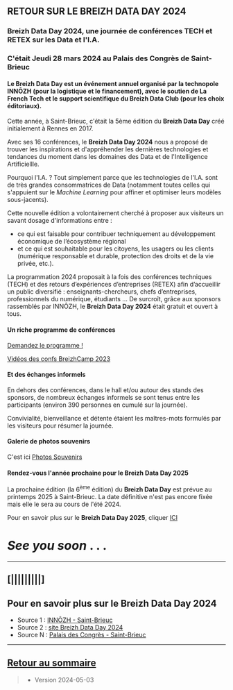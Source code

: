 ## RETOUR SUR LE BREIZH DATA DAY 2024 


### Breizh Data Day 2024, une journée de conférences TECH et RETEX sur les Data et l'I.A. 
### C'était Jeudi 28 mars 2024 au Palais des Congrès de Saint-Brieuc

#### Le Breizh Data Day est un événement annuel organisé par la technopole INNÔZH (pour la logistique et le financement), avec le soutien de La French Tech et le support scientifique du Breizh Data Club (pour les choix éditoriaux).

Cette année, à Saint-Brieuc, c'était la 5ème édition du **Breizh Data Day** créé initialement à Rennes en 2017. 

Avec ses 16 conférences, le **Breizh Data Day 2024** nous a proposé de trouver les inspirations et d'appréhender les dernières technologies et tendances du moment dans les domaines des Data et de l'Intelligence Artificiellle.

Pourquoi l'I.A. ? Tout simplement parce que les technologies de l'I.A. sont de très grandes consommatrices de Data (notamment toutes celles qui s'appuient sur le _Machine Learning_ pour affiner et optimiser leurs modèles sous-jacents).

Cette nouvelle édition a volontairement cherché à proposer aux visiteurs un savant dosage d'informations entre :
- ce qui est faisable pour contribuer techniquement au développement économique de l’écosystème régional
- et ce qui est souhaitable pour les citoyens, les usagers ou les clients (numérique responsable et durable, protection des droits et de la vie privée, etc.).

La programmation 2024 proposait à la fois des conférences techniques (TECH) et des retours d’expériences d’entreprises (RETEX) afin d’accueillir un public diversifié : enseignants-chercheurs, chefs d’entreprises, professionnels du
numérique, étudiants … De surcroît, grâce aux sponsors rassemblés par INNÔZH, le **Breizh Data Day 2024** était gratuit et ouvert à tous.


>

#### Un riche programme de conférences

[Demandez le programme !](../illustrim/PDFfiles/Programme_BDD2024-(OK).pdf)

[Vidéos des confs BreizhCamp 2023](https://www.youtube.com/playlist?list=PLv7xGPH0RMUQC6eKGeEXO4PzvKdsU7z2j)
>

#### Et des échanges informels 

En dehors des conférences, dans le hall et/ou autour des stands des sponsors, de nombreux échanges informels se sont tenus entre les participants (environ 390 personnes en cumulé sur la journée).

Convivialité, bienveillance et détente étaient les maîtres-mots formulés par les visiteurs pour résumer la journée.

#### Galerie de photos souvenirs
C'est ici [Photos Souvenirs](../File_BzhCamp2023photos)

#### Rendez-vous l'année prochaine pour le Breizh Data Day 2025 

La prochaine édition (la 6<sup>ème</sup> édition) du **Breizh Data Day** est prévue au printemps 2025 à Saint-Brieuc. La date définitive n'est pas encore fixée mais elle le sera au cours de l'été 2024.

Pour en savoir plus sur le **Breizh Data Day 2025**, cliquer [ICI](https://breizhdataday.innozh.fr/)

#  _See you soon_ . . .

 
---

## [|||||||||] 
>
## Pour en savoir plus sur le Breizh Data Day 2024

- Source 1 : [INNÔZH - Saint-Brieuc](https://www.innozh.fr/innozh/qui-sommes-nous-2/)
- Source 2 : [site Breizh Data Day 2024](https://breizhdataday.innozh.fr/)
- Source N : [Palais des Congrès - Saint-Brieuc](https://www.saintbrieucexpocongres.com/)
  
---

## [Retour au sommaire](https://dcn-prof.github.io/breizhdataclub/)
  
>

>  *  Version 2024-05-03
>    
